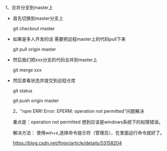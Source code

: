 1、合并分支到master上
- 首先切换到master分支上

  git  checkout master
- 如果是多人开发的话 需要把远程master上的代码pull下来

  git pull origin master

- 然后我们把xxx分支的代码合并到master上

  git  merge xxx
- 然后查看状态并提交到远程仓库

  git status
  
  git push origin master
  
  2、"npm ERR! Error: EPERM: operation not permitted"问题解决
  
  重点是：operation not permitted  想到应该是windows系统下的权限错误。
  
  解决方法：   使用win+x,选择命令提示符（管理员），在里面运行命令就好了。
  
  https://blog.csdn.net/fjnjxr/article/details/53158204
